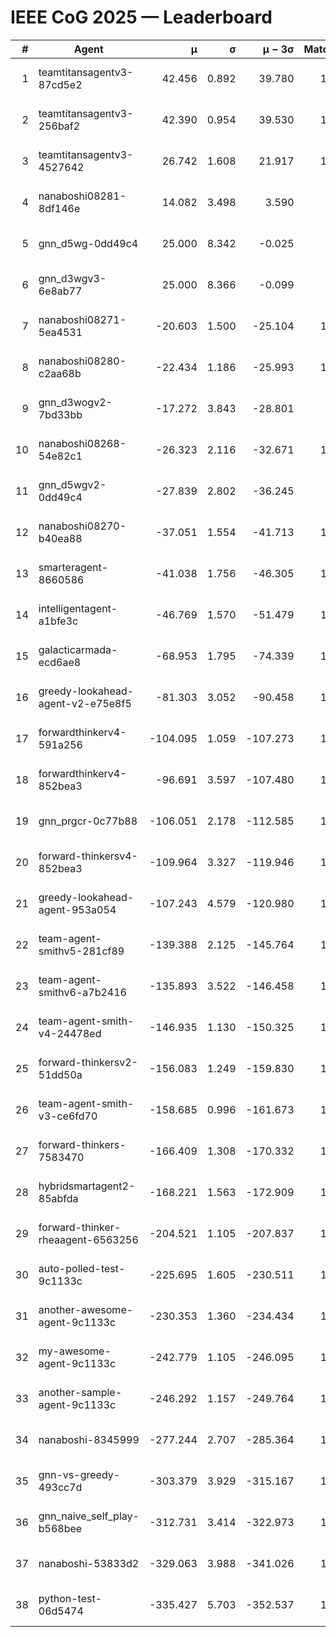 # IEEE CoG 2025 — Leaderboard

| # | Agent | μ | σ | μ − 3σ | Matches | Updated |
|---:|---|---:|---:|---:|---:|---|
| 1 | teamtitansagentv3-87cd5e2 | 42.456 | 0.892 | 39.780 | 1540 | 2025-08-28 22:31 |
| 2 | teamtitansagentv3-256baf2 | 42.390 | 0.954 | 39.530 | 1460 | 2025-08-28 22:31 |
| 3 | teamtitansagentv3-4527642 | 26.742 | 1.608 | 21.917 | 1460 | 2025-08-28 22:31 |
| 4 | nanaboshi08281-8df146e | 14.082 | 3.498 | 3.590 | 50 | 2025-08-28 22:31 |
| 5 | gnn_d5wg-0dd49c4 | 25.000 | 8.342 | -0.025 | 20 | 2025-08-28 22:31 |
| 6 | gnn_d3wgv3-6e8ab77 | 25.000 | 8.366 | -0.099 | 80 | 2025-08-28 22:31 |
| 7 | nanaboshi08271-5ea4531 | -20.603 | 1.500 | -25.104 | 1820 | 2025-08-28 22:31 |
| 8 | nanaboshi08280-c2aa68b | -22.434 | 1.186 | -25.993 | 1340 | 2025-08-28 22:31 |
| 9 | gnn_d3wogv2-7bd33bb | -17.272 | 3.843 | -28.801 | 68 | 2025-08-28 22:31 |
| 10 | nanaboshi08268-54e82c1 | -26.323 | 2.116 | -32.671 | 1240 | 2025-08-28 22:31 |
| 11 | gnn_d5wgv2-0dd49c4 | -27.839 | 2.802 | -36.245 | 60 | 2025-08-28 22:31 |
| 12 | nanaboshi08270-b40ea88 | -37.051 | 1.554 | -41.713 | 1600 | 2025-08-28 22:31 |
| 13 | smarteragent-8660586 | -41.038 | 1.756 | -46.305 | 1246 | 2025-08-28 22:31 |
| 14 | intelligentagent-a1bfe3c | -46.769 | 1.570 | -51.479 | 1239 | 2025-08-28 22:31 |
| 15 | galacticarmada-ecd6ae8 | -68.953 | 1.795 | -74.339 | 1500 | 2025-08-28 22:31 |
| 16 | greedy-lookahead-agent-v2-e75e8f5 | -81.303 | 3.052 | -90.458 | 1510 | 2025-08-28 22:31 |
| 17 | forwardthinkerv4-591a256 | -104.095 | 1.059 | -107.273 | 1439 | 2025-08-28 22:31 |
| 18 | forwardthinkerv4-852bea3 | -96.691 | 3.597 | -107.480 | 1160 | 2025-08-28 22:31 |
| 19 | gnn_prgcr-0c77b88 | -106.051 | 2.178 | -112.585 | 1370 | 2025-08-28 22:31 |
| 20 | forward-thinkersv4-852bea3 | -109.964 | 3.327 | -119.946 | 1109 | 2025-08-28 22:31 |
| 21 | greedy-lookahead-agent-953a054 | -107.243 | 4.579 | -120.980 | 1460 | 2025-08-28 22:31 |
| 22 | team-agent-smithv5-281cf89 | -139.388 | 2.125 | -145.764 | 1280 | 2025-08-28 22:31 |
| 23 | team-agent-smithv6-a7b2416 | -135.893 | 3.522 | -146.458 | 1580 | 2025-08-28 22:31 |
| 24 | team-agent-smith-v4-24478ed | -146.935 | 1.130 | -150.325 | 1438 | 2025-08-28 22:31 |
| 25 | forward-thinkersv2-51dd50a | -156.083 | 1.249 | -159.830 | 1470 | 2025-08-28 22:31 |
| 26 | team-agent-smith-v3-ce6fd70 | -158.685 | 0.996 | -161.673 | 1678 | 2025-08-28 22:31 |
| 27 | forward-thinkers-7583470 | -166.409 | 1.308 | -170.332 | 1220 | 2025-08-28 22:31 |
| 28 | hybridsmartagent2-85abfda | -168.221 | 1.563 | -172.909 | 1277 | 2025-08-28 22:31 |
| 29 | forward-thinker-rheaagent-6563256 | -204.521 | 1.105 | -207.837 | 1350 | 2025-08-28 22:31 |
| 30 | auto-polled-test-9c1133c | -225.695 | 1.605 | -230.511 | 1500 | 2025-08-28 22:31 |
| 31 | another-awesome-agent-9c1133c | -230.353 | 1.360 | -234.434 | 1260 | 2025-08-28 22:31 |
| 32 | my-awesome-agent-9c1133c | -242.779 | 1.105 | -246.095 | 1500 | 2025-08-28 22:31 |
| 33 | another-sample-agent-9c1133c | -246.292 | 1.157 | -249.764 | 1660 | 2025-08-28 22:31 |
| 34 | nanaboshi-8345999 | -277.244 | 2.707 | -285.364 | 1100 | 2025-08-28 22:31 |
| 35 | gnn-vs-greedy-493cc7d | -303.379 | 3.929 | -315.167 | 1080 | 2025-08-28 22:31 |
| 36 | gnn_naive_self_play-b568bee | -312.731 | 3.414 | -322.973 | 1240 | 2025-08-28 22:31 |
| 37 | nanaboshi-53833d2 | -329.063 | 3.988 | -341.026 | 1240 | 2025-08-28 22:31 |
| 38 | python-test-06d5474 | -335.427 | 5.703 | -352.537 | 1330 | 2025-08-28 22:31 |
